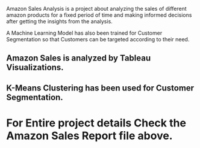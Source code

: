 Amazon Sales Analysis is a project about analyzing the sales of different amazon products for a fixed period of time and making informed decisions after getting the insights from the analysis.

A Machine Learning Model has also been trained for Customer Segmentation so that Customers can be targeted according to their need.

## Amazon Sales is analyzed by  Tableau Visualizations.

## K-Means Clustering has been used for Customer Segmentation.

# For Entire project details Check the Amazon Sales Report file above.
